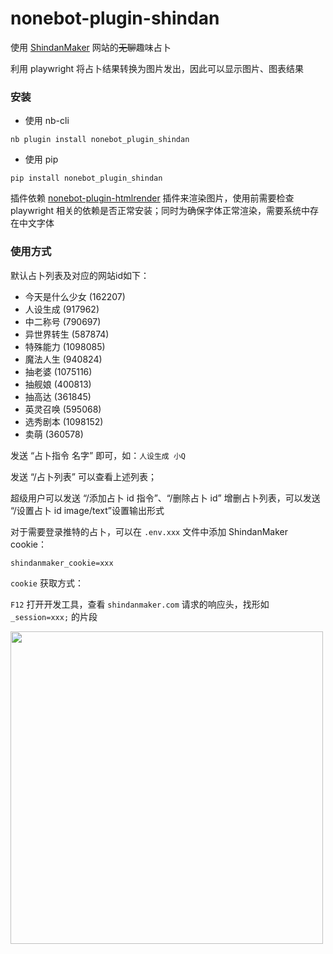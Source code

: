 # nonebot-plugin-shindan

使用 [ShindanMaker](https://shindanmaker.com) 网站的~~无聊~~趣味占卜

利用 playwright 将占卜结果转换为图片发出，因此可以显示图片、图表结果

### 安装

- 使用 nb-cli

```
nb plugin install nonebot_plugin_shindan
```

- 使用 pip

```
pip install nonebot_plugin_shindan
```

插件依赖 [nonebot-plugin-htmlrender](https://github.com/kexue-z/nonebot-plugin-htmlrender) 插件来渲染图片，使用前需要检查 playwright 相关的依赖是否正常安装；同时为确保字体正常渲染，需要系统中存在中文字体


### 使用方式

默认占卜列表及对应的网站id如下：

- 今天是什么少女 (162207)
- 人设生成 (917962)
- 中二称号 (790697)
- 异世界转生 (587874)
- 特殊能力 (1098085)
- 魔法人生 (940824)
- 抽老婆 (1075116)
- 抽舰娘 (400813)
- 抽高达 (361845)
- 英灵召唤 (595068)
- 选秀剧本 (1098152)
- 卖萌 (360578)

发送 “占卜指令 名字” 即可，如：`人设生成 小Q`

发送 “/占卜列表” 可以查看上述列表；

超级用户可以发送 “/添加占卜 id 指令”、“/删除占卜 id” 增删占卜列表，可以发送 “/设置占卜 id image/text”设置输出形式

对于需要登录推特的占卜，可以在 `.env.xxx` 文件中添加 ShindanMaker cookie：

```
shindanmaker_cookie=xxx
```

`cookie` 获取方式：

`F12` 打开开发工具，查看 `shindanmaker.com` 请求的响应头，找形如 `_session=xxx;` 的片段

<div align="left">
  <img src="https://s2.loli.net/2022/06/18/1CqlcTrdVt5vJp6.png" width="500" />
</div>
